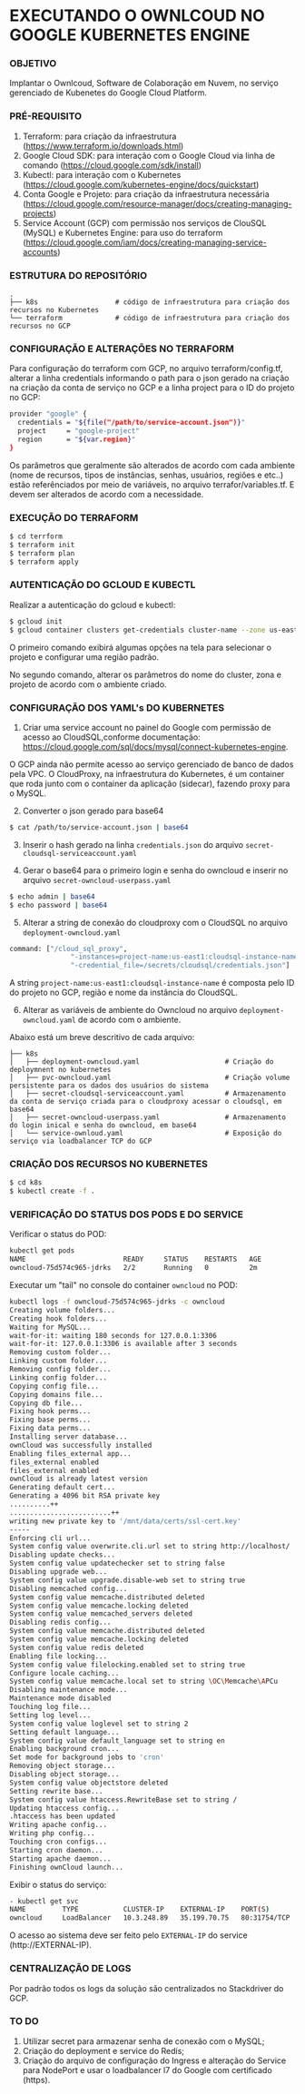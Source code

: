 # EXECUTANDO O OWNLCOUD NO GOOGLE KUBERNETES ENGINE 

### OBJETIVO
Implantar o Ownlcoud, Software de Colaboração em Nuvem, no serviço gerenciado de Kubenetes do Google Cloud Platform.

### PRÉ-REQUISITO

1. Terraform: para criação da infraestrutura (https://www.terraform.io/downloads.html)
2. Google Cloud SDK: para interação com o Google Cloud via linha de comando (https://cloud.google.com/sdk/install)
3. Kubectl: para interação com o Kubernetes (https://cloud.google.com/kubernetes-engine/docs/quickstart)
4. Conta Google e Projeto: para criação da infraestrutura necessária (https://cloud.google.com/resource-manager/docs/creating-managing-projects)
5. Service Account (GCP) com permissão nos serviços de ClouSQL (MySQL) e Kubernetes Engine: para uso do terraform (https://cloud.google.com/iam/docs/creating-managing-service-accounts) 

### ESTRUTURA DO REPOSITÓRIO
    .
    ├── k8s                   # código de infraestrutura para criação dos recursos no Kubernetes    
    └── terraform             # código de infraestrutura para criação dos recursos no GCP


### CONFIGURAÇÃO E ALTERAÇÕES NO TERRAFORM

Para configuração do terraform com GCP, no arquivo terraform/config.tf, alterar a linha credentials informando o path para o json gerado na criação na criação da conta de serviço no GCP e a linha project para o ID do projeto no GCP:

```bash
provider "google" {
  credentials = "${file("/path/to/service-account.json")}"
  project     = "google-project"
  region      = "${var.region}"
}
```

Os parâmetros que geralmente são alterados de acordo com cada ambiente (nome de recursos, tipos de instâncias, senhas, usuários, regiões e etc..) estão referênciados por meio de variáveis, no arquivo terrafor/variables.tf. E devem ser alterados de acordo com a necessidade.

### EXECUÇÃO DO TERRAFORM
```bash
$ cd terrform
$ terraform init
$ terraform plan
$ terraform apply
```

### AUTENTICAÇÃO DO GCLOUD E KUBECTL
Realizar a autenticação do gcloud e kubectl:

```bash
$ gcloud init
$ gcloud container clusters get-credentials cluster-name --zone us-east1-c --project project-id
```

O primeiro comando exibirá algumas opções na tela para selecionar o projeto e configurar uma região padrão.

No segundo comando, alterar os parâmetros do nome do cluster, zona e projeto de acordo com o ambiente criado.

### CONFIGURAÇÃO DOS YAML's DO KUBERNETES

1. Criar uma service account no painel do Google com permissão de acesso ao CloudSQL,conforme documentação: https://cloud.google.com/sql/docs/mysql/connect-kubernetes-engine.

O GCP ainda não permite acesso ao serviço gerenciado de banco de dados pela VPC. O CloudProxy, na infraestrutura do Kubernetes, é um container que roda junto com o container da aplicação (sidecar), fazendo proxy para o MySQL.

2. Converter o json gerado para base64
```bash
$ cat /path/to/service-account.json | base64
```

3. Inserir o hash gerado na linha `credentials.json` do arquivo `secret-cloudsql-serviceaccount.yaml`

4. Gerar o base64 para o primeiro login e senha do owncloud e inserir no arquivo `secret-owncloud-userpass.yaml`
```bash
$ echo admin | base64
$ echo password | base64
```

5. Alterar a string de conexão do cloudproxy com o CloudSQL no arquivo `deployment-owncloud.yaml`
```bash
command: ["/cloud_sql_proxy",
               "-instances=project-name:us-east1:cloudsql-instance-name=tcp:3306",
               "-credential_file=/secrets/cloudsql/credentials.json"]
```
A string `project-name:us-east1:cloudsql-instance-name` é composta pelo ID do projeto no GCP, região e nome da instância do CloudSQL.

6. Alterar as variáveis de ambiente do Owncloud no arquivo `deployment-owncloud.yaml` de acordo com o ambiente.

Abaixo está um breve descritivo de cada arquivo:

    ├── k8s                    
    │   ├── deployment-owncloud.yaml                     # Criação do deploymnent no kubernetes
    │   ├── pvc-owncloud.yaml                            # Criação volume persistente para os dados dos usuários do sistema
    │   ├── secret-cloudsql-serviceaccount.yaml          # Armazenamento da conta de serviço criada para o cloudproxy acessar o cloudsql, em base64
    │   ├── secret-owncloud-userpass.yaml                # Armazenamento do login inical e senha do owncloud, em base64
    │   └── service-ownloud.yaml                         # Exposição do serviço via loadbalancer TCP do GCP



### CRIAÇÃO DOS RECURSOS NO KUBERNETES
```bash
$ cd k8s
$ kubectl create -f .
```

### VERIFICAÇÃO DO STATUS DOS PODS E DO SERVICE

Verificar o status do POD:

```bash
kubectl get pods
NAME                        READY     STATUS    RESTARTS   AGE
owncloud-75d574c965-jdrks   2/2       Running   0          2m
```

Executar um "tail" no console do container `owncloud` no POD:
```bash
kubectl logs -f owncloud-75d574c965-jdrks -c owncloud
Creating volume folders...
Creating hook folders...
Waiting for MySQL...
wait-for-it: waiting 180 seconds for 127.0.0.1:3306
wait-for-it: 127.0.0.1:3306 is available after 3 seconds
Removing custom folder...
Linking custom folder...
Removing config folder...
Linking config folder...
Copying config file...
Copying domains file...
Copying db file...
Fixing hook perms...
Fixing base perms...
Fixing data perms...
Installing server database...
ownCloud was successfully installed
Enabling files_external app...
files_external enabled
files_external enabled
ownCloud is already latest version
Generating default cert...
Generating a 4096 bit RSA private key
..........++
.........................++
writing new private key to '/mnt/data/certs/ssl-cert.key'
-----
Enforcing cli url...
System config value overwrite.cli.url set to string http://localhost/
Disabling update checks...
System config value updatechecker set to string false
Disabling upgrade web...
System config value upgrade.disable-web set to string true
Disabling memcached config...
System config value memcache.distributed deleted
System config value memcache.locking deleted
System config value memcached_servers deleted
Disabling redis config...
System config value memcache.distributed deleted
System config value memcache.locking deleted
System config value redis deleted
Enabling file locking...
System config value filelocking.enabled set to string true
Configure locale caching...
System config value memcache.local set to string \OC\Memcache\APCu
Disabling maintenance mode...
Maintenance mode disabled
Touching log file...
Setting log level...
System config value loglevel set to string 2
Setting default language...
System config value default_language set to string en
Enabling background cron...
Set mode for background jobs to 'cron'
Removing object storage...
Disabling object storage...
System config value objectstore deleted
Setting rewrite base...
System config value htaccess.RewriteBase set to string /
Updating htaccess config...
.htaccess has been updated
Writing apache config...
Writing php config...
Touching cron configs...
Starting cron daemon...
Starting apache daemon...
Finishing ownCloud launch...
```

Exibir o status do serviço:

```bash
- kubectl get svc
NAME         TYPE           CLUSTER-IP    EXTERNAL-IP    PORT(S)        AGE
owncloud     LoadBalancer   10.3.248.89   35.199.70.75   80:31754/TCP   5m
```

O acesso ao sistema deve ser feito pelo `EXTERNAL-IP` do service (http://EXTERNAL-IP).

### CENTRALIZAÇÃO DE LOGS
Por padrão todos os logs da solução são centralizados no Stackdriver do GCP.

### TO DO
1. Utilizar secret para armazenar senha de conexão com o MySQL;
2. Criação do deployment e service do Redis;
3. Criação do arquivo de configuração do Ingress e alteração do Service para NodePort e usar o loadbalancer l7 do Google com certificado (https).
